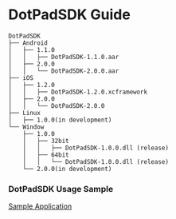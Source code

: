 # DotPadSDK Guide
```
DotPadSDK
├── Android
│   ├── 1.1.0
│   │   ├── DotPadSDK-1.1.0.aar
│   ├── 2.0.0
│   │   └── DotPadSDK-2.0.0.aar
├── iOS
│   ├── 1.2.0
│   │   ├── DotPadSDK-1.2.0.xcframework
│   ├── 2.0.0
│   │   └── DotPadSDK-2.0.0
├── Linux
│   ├── 1.0.0(in development)
└── Window
    ├── 1.0.0
    │   ├── 32bit
    │   │   ├── DotPadSDK-1.0.0.dll (release)
    │   ├── 64bit
    │   │   └── DotPadSDK-1.0.0.dll (release)
    └── 2.0.0(in development)
```

### DotPadSDK Usage Sample
[Sample Application](https://github.com/dotincorp/dotpad-sample-code)
